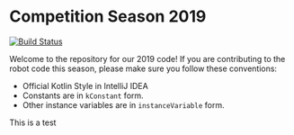 # Competition Season 2019

[![Build Status](https://dev.azure.com/frc5190/Robot%20Code/_apis/build/status/2019%20Competition%20Code)](https://dev.azure.com/frc5190/Robot%20Code/_build/latest?definitionId=4)

Welcome to the repository for our 2019 code! If you are contributing to the robot code this season, please make sure you follow these conventions:
 * Official Kotlin Style in IntelliJ IDEA
 * Constants are in `kConstant` form.
 * Other instance variables are in `instanceVariable` form.

This is a test